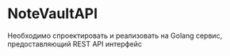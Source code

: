 # NoteVaultAPI
Необходимо спроектировать и реализовать на Golang сервис, предоставляющий REST API интерфейс
